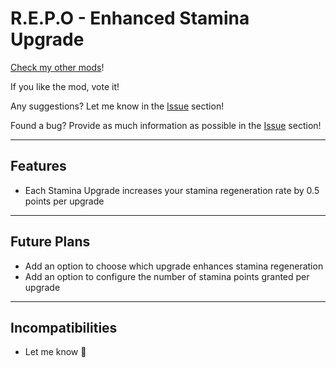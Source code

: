 # R.E.P.O - Enhanced Stamina Upgrade

[Check my other mods](https://thunderstore.io/c/repo/p/Traktool/)!

If you like the mod, vote it!

Any suggestions? Let me know in the [Issue](https://github.com/Traktool/R.E.P.O-Enhanced-Stamina-Upgrade/issues) section!

Found a bug? Provide as much information as possible in the [Issue](https://github.com/Traktool/R.E.P.O-Enhanced-Stamina-Upgrade/issues) section!

---

## Features
- Each Stamina Upgrade increases your stamina regeneration rate by 0.5 points per upgrade

---

## Future Plans
- Add an option to choose which upgrade enhances stamina regeneration
- Add an option to configure the number of stamina points granted per upgrade

---

## Incompatibilities
- Let me know 🤷
